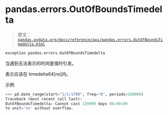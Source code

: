 # pandas.errors.OutOfBoundsTimedelta

> 原文：[`pandas.pydata.org/docs/reference/api/pandas.errors.OutOfBoundsTimedelta.html`](https://pandas.pydata.org/docs/reference/api/pandas.errors.OutOfBoundsTimedelta.html)

```py
exception pandas.errors.OutOfBoundsTimedelta
```

当遇到无法表示的时间差值时引发。

表示应该在 timedelta64[ns]内。

示例

```py
>>> pd.date_range(start="1/1/1700", freq="B", periods=100000)
Traceback (most recent call last):
OutOfBoundsTimedelta: Cannot cast 139999 days 00:00:00
to unit='ns' without overflow. 
```
